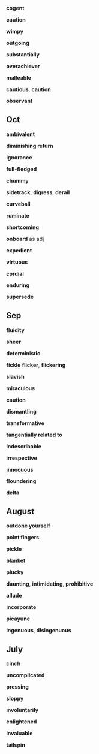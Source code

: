 
**cogent** 

**caution**

**wimpy** 

**outgoing**

**substantially**

**overachiever**

**malleable**

**cautious**, **caution**

**observant**

## Oct

**ambivalent**

**diminishing return** 

**ignorance**

**full-fledged** 

**chummy**

**sidetrack**, **digress**, **derail** 

**curveball**

**ruminate**

**shortcoming**

**onboard** as adj

**expedient**

**virtuous**

**cordial**

**enduring**

**supersede**

## Sep 

**fluidity**
  
**sheer**

**deterministic**

**fickle**
**flicker**, **flickering** 

**slavish**

**miraculous**

**caution**

**dismantling**

**transformative**

**tangentially related to**

**indescribable**

**irrespective**

**innocuous**

**floundering**

**delta** 

## August 

**outdone yourself** 

**point fingers** 

**pickle**

**blanket**

**plucky** 

**daunting**, **intimidating**, **prohibitive** 

**allude**

**incorporate**

**picayune**

**ingenuous**, **disingenuous**

## July 

**cinch**

**uncomplicated** 

**pressing** 

**sloppy**

**involuntarily**

**enlightened**

**invaluable**

**tailspin**

